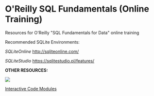 # O'Reilly SQL Fundamentals (Online Training)

Resources for O'Reilly "SQL Fundamentals for Data" online training

Recommended SQLite Environments: 

*SQLiteOnline*
http://sqliteonline.com/

*SQLiteStudio*
https://sqlitestudio.pl/features/


**OTHER RESOURCES:**

[![](https://learning.oreilly.com/covers/urn:orm:book:9781491938607/400w/)](https://learning.oreilly.com/library/view/getting-started-with/9781491938607/)

[Interactive Code Modules](https://learning.oreilly.com/search/?query=thomas%20nield%20sql&extended_publisher_data=true&highlight=true&include_assessments=false&include_case_studies=true&include_courses=true&include_playlists=true&include_collections=true&include_notebooks=true&include_sandboxes=true&include_scenarios=true&is_academic_institution_account=false&source=user&formats=sandbox&formats=scenario&formats=notebook&sort=relevance&facet_json=true&json_facets=true&page=0&include_facets=true&include_practice_exams=true) 
